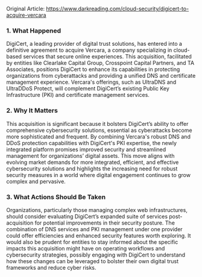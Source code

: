 Original Article: https://www.darkreading.com/cloud-security/digicert-to-acquire-vercara

### 1. What Happened

DigiCert, a leading provider of digital trust solutions, has entered into a definitive agreement to acquire Vercara, a company specializing in cloud-based services that secure online experiences. This acquisition, facilitated by entities like Clearlake Capital Group, Crosspoint Capital Partners, and TA Associates, positions DigiCert to enhance its capabilities in protecting organizations from cyberattacks and providing a unified DNS and certificate management experience. Vercara's offerings, such as UltraDNS and UltraDDoS Protect, will complement DigiCert’s existing Public Key Infrastructure (PKI) and certificate management services.

### 2. Why It Matters

This acquisition is significant because it bolsters DigiCert’s ability to offer comprehensive cybersecurity solutions, essential as cyberattacks become more sophisticated and frequent. By combining Vercara's robust DNS and DDoS protection capabilities with DigiCert's PKI expertise, the newly integrated platform promises improved security and streamlined management for organizations’ digital assets. This move aligns with evolving market demands for more integrated, efficient, and effective cybersecurity solutions and highlights the increasing need for robust security measures in a world where digital engagement continues to grow complex and pervasive.

### 3. What Actions Should Be Taken

Organizations, particularly those managing complex web infrastructures, should consider evaluating DigiCert’s expanded suite of services post-acquisition for potential improvements in their security posture. The combination of DNS services and PKI management under one provider could offer efficiencies and enhanced security features worth exploring. It would also be prudent for entities to stay informed about the specific impacts this acquisition might have on operating workflows and cybersecurity strategies, possibly engaging with DigiCert to understand how these changes can be leveraged to bolster their own digital trust frameworks and reduce cyber risks.